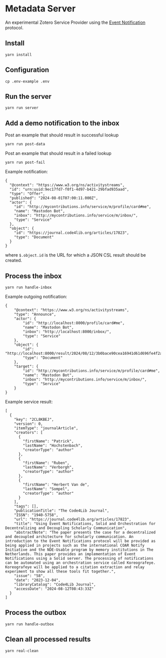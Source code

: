 # Metadata Server

An experimental Zotero Service Provider using the [Event Notification](https://www.eventnotifications.net) protocol.

## Install

```
yarn install
```

## Configuration

```
cp .env-example .env
```

## Run the server

```
yarn run server
```

## Add a demo notification to the inbox 

Post an example that should result in successful lookup

```
yarn run post-data 
```

Post an example that should result in a failed lookup

```
yarn run post-fail
```

Example notification:

```
{
  "@context": "https://www.w3.org/ns/activitystreams",
  "id": "urn:uuid:9ec17fd7-f0f1-4d97-b421-29bfad935aad",
  "type": "Offer",
  "published": "2024-08-01T07:00:11.000Z",
  "actor": {
    "id": "http://mycontributions.info/service/m/profile/card#me",
    "name": "Mastodon Bot",
    "inbox": "http://mycontributions.info/service/m/inbox/",
    "type": "Service"
  },
  "object": {
    "id": "https://journal.code4lib.org/articles/17823",
    "type": "Document"
  }
}
```

where `$.object.id` is the URL for which a JSON CSL result should be created.

## Process the inbox

```
yarn run handle-inbox
```

Example outgoing notification:

```
{
    "@context": "https://www.w3.org/ns/activitystreams",
    "type": "Announce",
    "actor": {
        "id": "http://localhost:8000/profile/card#me",
        "name": "Mastodon Bot",
        "inbox": "http://localhost:8000/inbox/",
        "type": "Service"
    },
    "object": {
        "id": "http://localhost:8000/result/2024/08/12/3b0bace90cea16941d61d696fe4f2a87.json",
        "type": "Document"
    },
    "target": {
        "id": "http://mycontributions.info/service/m/profile/card#me",
        "name": "Mastodon Bot",
        "inbox": "http://mycontributions.info/service/m/inbox/",
        "type": "Service"
    }
}
```

Example service result:

```
[
  {
    "key": "2CL8KBEJ",
    "version": 0,
    "itemType": "journalArticle",
    "creators": [
      {
        "firstName": "Patrick",
        "lastName": "Hochstenbach",
        "creatorType": "author"
      },
      {
        "firstName": "Ruben",
        "lastName": "Verborgh",
        "creatorType": "author"
      },
      {
        "firstName": "Herbert Van de",
        "lastName": "Sompel",
        "creatorType": "author"
      }
    ],
    "tags": [],
    "publicationTitle": "The Code4Lib Journal",
    "ISSN": "1940-5758",
    "url": "https://journal.code4lib.org/articles/17823",
    "title": "Using Event Notifications, Solid and Orchestration for Decentralizing and Decoupling Scholarly Communication",
    "abstractNote": "The paper presents the case for a decentralized and decoupled architecture for scholarly communication. An introduction to the Event Notifications protocol will be provided as being applied in projects such as the international COAR Notify Initiative and the NDE-Usable program by memory institutions in The Netherlands. This paper provides an implementation of Event Notifications using a Solid server. The processing of notifications can be automated using an orchestration service called Koreografeye. Koreografeye will be applied to a citation extraction and relay experiment to show all these tools fit together.",
    "issue": "58",
    "date": "2023-12-04",
    "libraryCatalog": "Code4Lib Journal",
    "accessDate": "2024-08-12T08:43:33Z"
  }
]
```

## Process the outbox

```
yarn run handle-outbox
```

## Clean all processed results

```
yarn real-clean
```